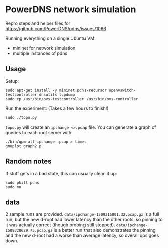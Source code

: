 # PowerDNS network simulation

Repro steps and helper files for
https://github.com/PowerDNS/pdns/issues/1066

Running everything on a single Ubuntu VM:
 - mininet for network simulation
 - multiple instances of pdns

## Usage

Setup:
```
sudo apt-get install -y mininet pdns-recursor openvswitch-testcontroller dnsutils tcpdump
sudo cp /usr/bin/ovs-testcontroller /usr/bin/ovs-controller
```

Run the experiment: (Takes a few hours to finish!)
```
sudo ./topo.py
```

`topo.py` will create an `ipchange-<>.pcap` file. You can generate a
graph of queries to each root server with:
```
./bin/qpm-all ipchange-.pcap > times
gnuplot graph2.p
```


## Random notes

If stuff gets in a bad state, this can usually clean it up:
```
sudo pkill pdns
sudo mn
```

## data

2 sample runs are provided. `data/ipchange-1509315001.32.pcap.gz` is a
full run, but the new d-root had lower latency than the other roots,
so pinning to it was actually correct (though probing still
stopped). `data/ipchange-1509328629.75.pcap.gz` is a better run that
also demonstrates the pinning and the new d-root had a worse than
average latency, so overall qps goes down.
